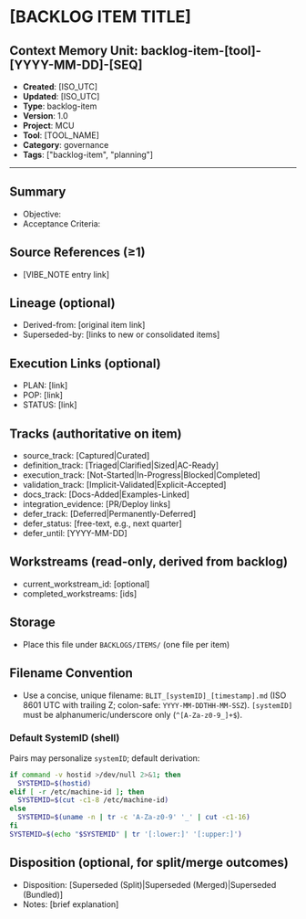 # [BACKLOG ITEM TITLE]

## Context Memory Unit: backlog-item-[tool]-[YYYY-MM-DD]-[SEQ]
- **Created**: [ISO_UTC]
- **Updated**: [ISO_UTC]
- **Type**: backlog-item
- **Version**: 1.0
- **Project**: MCU
- **Tool**: [TOOL_NAME]
- **Category**: governance
- **Tags**: ["backlog-item", "planning"]

---

## Summary
- Objective:
- Acceptance Criteria:

## Source References (≥1)
- [VIBE_NOTE entry link]

## Lineage (optional)
- Derived-from: [original item link]
- Superseded-by: [links to new or consolidated items]

## Execution Links (optional)
- PLAN: [link]
- POP: [link]
- STATUS: [link]

## Tracks (authoritative on item)
- source_track: [Captured|Curated]
- definition_track: [Triaged|Clarified|Sized|AC-Ready]
- execution_track: [Not-Started|In-Progress|Blocked|Completed]
- validation_track: [Implicit-Validated|Explicit-Accepted]
- docs_track: [Docs-Added|Examples-Linked]
- integration_evidence: [PR/Deploy links]
- defer_track: [Deferred|Permanently-Deferred]
- defer_status: [free-text, e.g., next quarter]
- defer_until: [YYYY-MM-DD]

## Workstreams (read-only, derived from backlog)
- current_workstream_id: [optional]
- completed_workstreams: [ids]

## Storage
- Place this file under `BACKLOGS/ITEMS/` (one file per item)

## Filename Convention
 - Use a concise, unique filename: `BLIT_[systemID]_[timestamp].md` (ISO 8601 UTC with trailing Z; colon-safe: `YYYY-MM-DDTHH-MM-SSZ`). `[systemID]` must be alphanumeric/underscore only (`^[A-Za-z0-9_]+$`).

### Default SystemID (shell)
Pairs may personalize `systemID`; default derivation:

```bash
if command -v hostid >/dev/null 2>&1; then
  SYSTEMID=$(hostid)
elif [ -r /etc/machine-id ]; then
  SYSTEMID=$(cut -c1-8 /etc/machine-id)
else
  SYSTEMID=$(uname -n | tr -c 'A-Za-z0-9' '_' | cut -c1-16)
fi
SYSTEMID=$(echo "$SYSTEMID" | tr '[:lower:]' '[:upper:]')
```

## Disposition (optional, for split/merge outcomes)
- Disposition: [Superseded (Split)|Superseded (Merged)|Superseded (Bundled)]
- Notes: [brief explanation]
